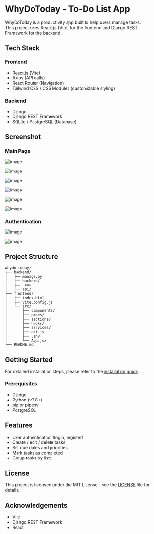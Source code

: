 
# WhyDoToday - To-Do List App

WhyDoToday is a productivity app built to help users manage tasks.  
This project uses React.js (Vite) for the frontend and Django REST Framework for the backend.

## Tech Stack

### Frontend
- React.js (Vite)
- Axios (API calls)
- React Router (Navigation)
- Tailwind CSS / CSS Modules (customizable styling)

### Backend
- Django
- Django REST Framework
- SQLite / PostgreSQL (Database)

## Screenshot

### Main Page

![image](https://github.com/user-attachments/assets/33bba345-70e8-4865-9dea-0d13c1ac7295)

![image](https://github.com/user-attachments/assets/8cf407aa-856e-4b61-a2c4-2b4a0d977db3)

![image](https://github.com/user-attachments/assets/881c9a60-37dd-480d-84b2-4cedf2a9108b)

![image](https://github.com/user-attachments/assets/c96516dc-7f70-4c86-afda-68ba031f6b30)

![image](https://github.com/user-attachments/assets/29ad3bd2-ce42-45bb-ab7c-e348359fd535)

![image](https://github.com/user-attachments/assets/3faabab7-7783-41f5-826b-86df739e546b)

### Authentication

![image](https://github.com/user-attachments/assets/74918be6-f7c4-4146-b9ff-04e602eda527)

![image](https://github.com/user-attachments/assets/95ba3df2-e2f1-4aa5-8e4c-35bd0d2e5b84)

## Project Structure

```
whydo-today/
├── backend/
│   ├── manage.py
│   ├── backend/
│   ├── .env
│   └── api/
├── frontend/
│   ├── index.html
│   ├── vite.config.js
│   └── src/
│       ├── components/
│       ├── pages/
│       ├── sections/
│       ├── hooks/
│       ├── services/
│       ├── api.js
│       ├── .env
│       └── App.jsx
└── README.md
```

## Getting Started

For detailed installation steps, please refer to the [installation guide](./installation.md).

### Prerequisites

- Django
- Python (v3.8+)
- pip or pipenv
- PostgreSQL

## Features

- User authentication (login, register)
- Create / edit / delete tasks
- Set due dates and priorities
- Mark tasks as completed
- Group tasks by lists

## License

This project is licensed under the MIT License - see the [LICENSE](./LICENSE) file for details.

## Acknowledgements

- Vite
- Django REST Framework
- React
